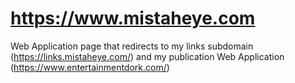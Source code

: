 # https://www.mistaheye.com

Web Application page that redirects to my links subdomain (https://links.mistaheye.com/) and my publication Web Application (https://www.entertainmentdork.com/)
